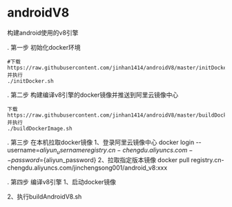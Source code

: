 # androidV8
构建android使用的v8引擎

. 第一步 初始化docker环境
```
#下载https://raw.githubusercontent.com/jinhan1414/androidV8/master/initDocker.sh并执行
./initDocker.sh
```

. 第二步 构建编译v8引擎的docker镜像并推送到阿里云镜像中心
```
下载https://raw.githubusercontent.com/jinhan1414/androidV8/master/buildDockerImage.sh并执行
./buildDockerImage.sh
```

. 第三步 在本机拉取docker镜像
1、登录阿里云镜像中心
docker login --username=${aliyun_username} registry.cn-chengdu.aliyuncs.com --password=${aliyun_password}
2、拉取指定版本镜像
docker pull registry.cn-chengdu.aliyuncs.com/jinchengsong001/android_v8:xxx

. 第四步 编译v8引擎
1、启动docker镜像

2、执行buildAndroidV8.sh

